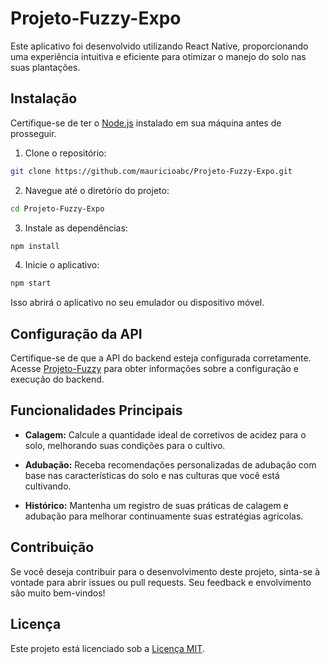 # Projeto-Fuzzy-Expo

Este aplicativo foi desenvolvido utilizando React Native, proporcionando uma experiência intuitiva e eficiente para otimizar o manejo do solo nas suas plantações.

## Instalação

Certifique-se de ter o [Node.js](https://nodejs.org/) instalado em sua máquina antes de prosseguir.

1. Clone o repositório:

```bash
git clone https://github.com/mauricioabc/Projeto-Fuzzy-Expo.git
```

2. Navegue até o diretório do projeto:

```bash
cd Projeto-Fuzzy-Expo
```

3. Instale as dependências:

```bash
npm install
```

4. Inicie o aplicativo:

```bash
npm start
```

Isso abrirá o aplicativo no seu emulador ou dispositivo móvel.

## Configuração da API

Certifique-se de que a API do backend esteja configurada corretamente. Acesse [Projeto-Fuzzy](https://github.com/mauricioabc/Projeto-Fuzzy) para obter informações sobre a configuração e execução do backend.

## Funcionalidades Principais

- **Calagem:** Calcule a quantidade ideal de corretivos de acidez para o solo, melhorando suas condições para o cultivo.

- **Adubação:** Receba recomendações personalizadas de adubação com base nas características do solo e nas culturas que você está cultivando.

- **Histórico:** Mantenha um registro de suas práticas de calagem e adubação para melhorar continuamente suas estratégias agrícolas.

## Contribuição

Se você deseja contribuir para o desenvolvimento deste projeto, sinta-se à vontade para abrir issues ou pull requests. Seu feedback e envolvimento são muito bem-vindos!

## Licença

Este projeto está licenciado sob a [Licença MIT](LICENSE).

